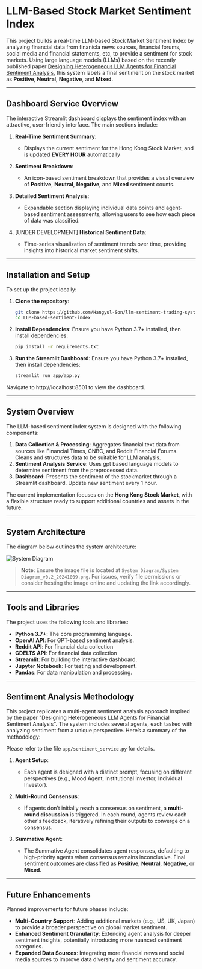 ﻿# LLM-Based Stock Market Sentiment Index

This project builds a real-time LLM-based Stock Market Sentiment Index by analyzing financial data from finanicla news sources, financial forums, social media and financial statements, etc, to provide a  sentiment for stock markets. Using large language models (LLMs) based on the recently published paper [Designing Heterogeneous LLM Agents for Financial Sentiment Analysis](https://arxiv.org/html/2401.05799v1), this system labels a final sentiment on the stock market as **Positive**, **Neutral**, **Negative**, and **Mixed**.

---

## Dashboard Service Overview

The interactive Streamlit dashboard displays the sentiment index with an attractive, user-friendly interface. The main sections include:

1. **Real-Time Sentiment Summary**:
   - Displays the current sentiment for the Hong Kong Stock Market, and is updated **EVERY HOUR** automatically
   
2. **Sentiment Breakdown**:
   - An icon-based sentiment breakdown that provides a visual overview of **Positive**, **Neutral**, **Negative**, and **Mixed** sentiment counts.

3. **Detailed Sentiment Analysis**:
   - Expandable section displaying individual data points and agent-based sentiment assessments, allowing users to see how each piece of data was classified.

4. [UNDER DEVELOPMENT] **Historical Sentiment Data**:
   - Time-series visualization of sentiment trends over time, providing insights into historical market sentiment shifts.

---

## Installation and Setup

To set up the project locally:

1. **Clone the repository**:
   ```bash
   git clone https://github.com/Hangyul-Son/llm-sentiment-trading-system.git
   cd LLM-based-sentiment-index
2. **Install Dependencies**: Ensure you have Python 3.7+ installed, then install dependencies:
   ```bash
   pip install -r requirements.txt
3. **Run the Streamlit Dashboard**: Ensure you have Python 3.7+ installed, then install dependencies:
   ```bash
   streamlit run app/app.py
   
Navigate to http://localhost:8501 to view the dashboard.

---

## System Overview

The LLM-based sentiment index system is designed with the following components:

1. **Data Collection & Processing**: Aggregates financial text data from sources like Financial Times, CNBC, and Reddit Financial Forums. Cleans and structures data to be suitable for LLM analysis.
2. **Sentiment Analysis Service**: Uses gpt based language models to determine sentiment from the preprocessed data.
3. **Dashboard**: Presents the sentiment of the stockmarket through a Streamlit dashboard. Update new sentiment every 1 hour.

The current implementation focuses on the **Hong Kong Stock Market**, with a flexible structure ready to support additional countries and assets in the future.

---

## System Architecture

The diagram below outlines the system architecture:

![System Diagram](./System%20Diagram/System%20Diagram_v0.2_20241009.png)

> **Note**: Ensure the image file is located at `System Diagram/System Diagram_v0.2_20241009.png`. For issues, verify file permissions or consider hosting the image online and updating the link accordingly.

---

## Tools and Libraries

The project uses the following tools and libraries:

- **Python 3.7+**: The core programming language.
- **OpenAI API**: For GPT-based sentiment analysis.
- **Reddit API**: For financial data collection
- **GDELTS API**: For financial data collection
- **Streamlit**: For building the interactive dashboard.
- **Jupyter Notebook**: For testing and development.
- **Pandas**: For data manipulation and processing.
---

## Sentiment Analysis Methodology

This project replicates a multi-agent sentiment analysis approach inspired by the paper "Designing Heterogeneous LLM Agents for Financial Sentiment Analysis". The system includes several agents, each tasked with analyzing sentiment from a unique perspective. Here’s a summary of the methodology:

Please refer to the file `app/sentiment_service.py` for details.

1. **Agent Setup**:
   - Each agent is designed with a distinct prompt, focusing on different perspectives (e.g., Mood Agent, Institutional Investor, Individual Investor).
   
2. **Multi-Round Consensus**:
   - If agents don’t initially reach a consensus on sentiment, a **multi-round discussion** is triggered. In each round, agents review each other's feedback, iteratively refining their outputs to converge on a consensus.

3. **Summative Agent**:
   - The Summative Agent consolidates agent responses, defaulting to high-priority agents when consensus remains inconclusive. Final sentiment outcomes are classified as **Positive**, **Neutral**, **Negative**, or **Mixed**.

---

## Future Enhancements

Planned improvements for future phases include:

- **Multi-Country Support**: Adding additional markets (e.g., US, UK, Japan) to provide a broader perspective on global market sentiment.
- **Enhanced Sentiment Granularity**: Extending agent analysis for deeper sentiment insights, potentially introducing more nuanced sentiment categories.
- **Expanded Data Sources**: Integrating more financial news and social media sources to improve data diversity and sentiment accuracy.
